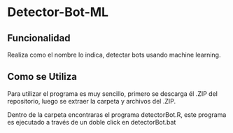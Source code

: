 # Detector-Bot-ML

## Funcionalidad

Realiza como el nombre lo indica, detectar bots usando machine learning.

## Como se Utiliza

Para utilizar el programa es muy sencillo, primero se descarga él .ZIP del repositorio, luego se extraer la carpeta y archivos del .ZIP.

Dentro de la carpeta encontraras el programa detectorBot.R, este programa es ejecutado a través de un doble click en detectorBot.bat
